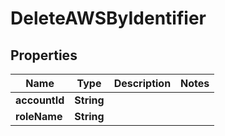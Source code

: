 

# DeleteAWSByIdentifier

## Properties

Name | Type | Description | Notes
------------ | ------------- | ------------- | -------------
**accountId** | **String** |  | 
**roleName** | **String** |  | 



